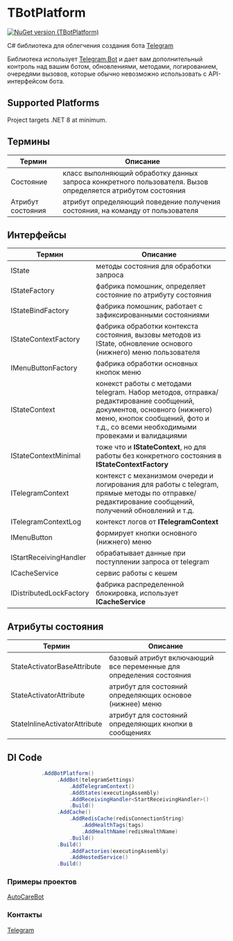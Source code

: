 # TBotPlatform
[![NuGet version (TBotPlatform)](https://img.shields.io/nuget/v/TBotPlatform.svg?style=flat-square)](https://www.nuget.org/packages/TBotPlatform/)

C# библиотека для облегчения создания бота [Telegram](https://core.telegram.org/bots/api)

Библиотека использует [Telegram.Bot](https://www.nuget.org/packages/Telegram.Bot/) и дает вам дополнительный контроль над вашим ботом, обновлениями, методами, логированием, очередями вызовов, которые обычно невозможно использовать с API-интерфейсом бота.

## Supported Platforms
Project targets .NET 8 at minimum.

## Термины
Термин  | Описание
------------- | -------------
Состояние  | класс выполняющий обработку данных запроса конкретного пользователя. Вызов определяется атрибутом состояния
Атрибут состояния  | атрибут определяющий поведение получения состояния, на команду от пользователя

## Интерфейсы
Термин  | Описание
------------- | -------------
IState  | методы состояния для обработки запроса
IStateFactory  | фабрика помошник, определяет состояние по атрибуту состояния
IStateBindFactory  | фабрика помошник, работает с зафиксированными состояниями
IStateContextFactory  | фабрика обработки контекста состояния, вызовы методов из IState, обновление основого (нижнего) меню пользователя
IMenuButtonFactory  | фабрика обработки основных кнопок меню
IStateContext  | конекст работы с методами telegram. Набор методов, отправка/редактирование сообщений, документов, основного (нижнего) меню, кнопок сообщений, фото и т.д., со всеми необходимыми провеками и валидациями
IStateContextMinimal  | тоже что и **IStateContext**, но для работы без конкретного состояния в **IStateContextFactory**
ITelegramContext  | контекст с механизмом очереди и логирования для работы с telegram, прямые методы по отправке/редактирование сообщений, получений обновлений и т.д.
ITelegramContextLog  | контекст логов от **ITelegramContext**
IMenuButton  | формирует кнопки основного (нижнего) меню
IStartReceivingHandler  | обрабатывает данные при поступлении запроса от telegram
ICacheService  | сервис работы с кешем
IDistributedLockFactory  | фабрика распределенной блокировка, использует **ICacheService**

## Атрибуты состояния
Термин  | Описание
------------- | -------------
StateActivatorBaseAttribute  | базовый атрибут включающий все переменные для определения состояния
StateActivatorAttribute  | атрибут для состояний определяющих основое (нижнее) меню
StateInlineActivatorAttribute  | атрибут для состояний определяющих кнопки в сообщениях

## DI Code
```csharp
           .AddBotPlatform()
                .AddBot(telegramSettings)
                    .AddTelegramContext()
                    .AddStates(executingAssembly)
                    .AddReceivingHandler<StartReceivingHandler>()
                    .Build()
                .AddCache()
                    .AddRedisCache(redisConnectionString)
                        .AddHealthTags(tags)
                        .AddHealthName(redisHealthName)
                    .Build()
                .Build()
                    .AddFactories(executingAssembly)
                    .AddHostedService()
                .Build()
```

### Примеры проектов
[AutoCareBot](https://t.me/mycarcarebot)

### Контакты
[Telegram](https://t.me/PBolDeveloper)
